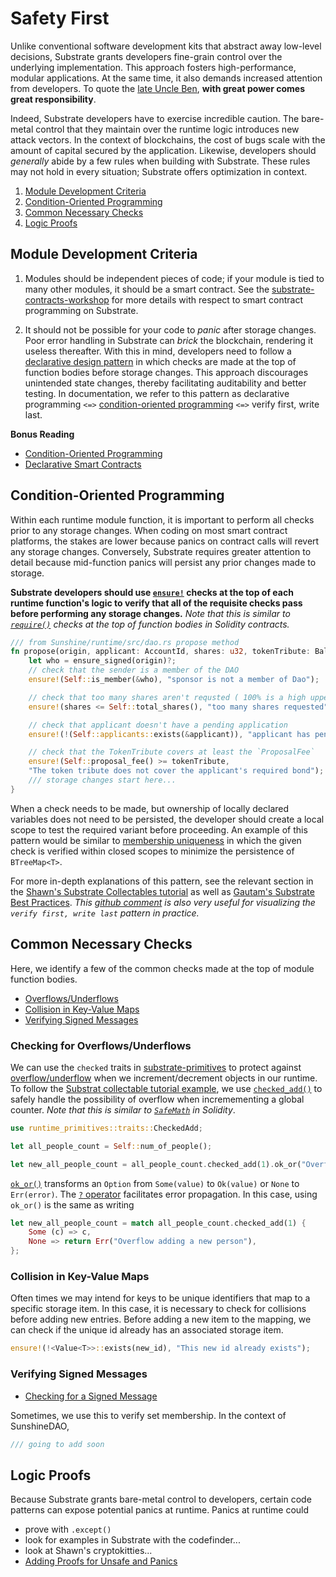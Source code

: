 # Safety First

Unlike conventional software development kits that abstract away low-level decisions, Substrate grants developers fine-grain control over the underlying implementation. This approach fosters high-performance, modular applications. At the same time, it also demands increased attention from developers. To quote the [late Uncle Ben](https://knowyourmeme.com/memes/with-great-power-comes-great-responsibility), **with great power comes great responsibility**.

Indeed, Substrate developers have to exercise incredible caution. The bare-metal control that they maintain over the runtime logic introduces new attack vectors. In the context of blockchains, the cost of bugs scale with the amount of capital secured by the application. Likewise, developers should *generally* abide by a few rules when building with Substrate. These rules may not hold in every situation; Substrate offers optimization in context.

1. [Module Development Criteria](#criteria)
2. [Condition-Oriented Programming](#condition)
3. [Common Necessary Checks](#check)
4. [Logic Proofs](#qed)

## Module Development Criteria <a name = "criteria"></a>

1. Modules should be independent pieces of code; if your module is tied to many other modules, it should be a smart contract. See the [substrate-contracts-workshop](https://github.com/shawntabrizi/substrate-contracts-workshop) for more details with respect to smart contract programming on Substrate.

2. It should not be possible for your code to *panic* after storage changes. Poor error handling in Substrate can *brick* the blockchain, rendering it useless thereafter. With this in mind, developers need to follow a [declarative design pattern](https://www.tokendaily.co/blog/declarative-smart-contracts) in which checks are made at the top of function bodies before storage changes. This approach discourages unintended state changes, thereby facilitating auditability and better testing. In documentation, we refer to this pattern as declarative programming `<=>` [condition-oriented programming](#condition) `<=>` verify first, write last.

**Bonus Reading**
* [Condition-Oriented Programming](https://www.parity.io/condition-oriented-programming/)
* [Declarative Smart Contracts](https://www.tokendaily.co/blog/declarative-smart-contracts)

## Condition-Oriented Programming <a name = "condition"></a>

Within each runtime module function, it is important to perform all checks prior to any storage changes. When coding on most smart contract platforms, the stakes are lower because panics on contract calls will revert any storage changes. Conversely, Substrate requires greater attention to detail because mid-function panics will persist any prior changes made to storage. 

**Substrate developers should use [`ensure!`](https://crates.parity.io/srml_support/macro.ensure.html) checks at the top of each runtime function's logic to verify that all of the requisite checks pass before performing any storage changes.** *Note that this is similar to [`require()`](https://ethereum.stackexchange.com/questions/15166/difference-between-require-and-assert-and-the-difference-between-revert-and-thro) checks at the top of function bodies in Solidity contracts.*

```rust
/// from Sunshine/runtime/src/dao.rs propose method
fn propose(origin, applicant: AccountId, shares: u32, tokenTribute: BalanceOf<T>) -> Result {
    let who = ensure_signed(origin)?;
    // check that the sender is a member of the DAO
    ensure!(Self::is_member(&who), "sponsor is not a member of Dao");

    // check that too many shares aren't requsted ( 100% is a high upper bound)
    ensure!(shares <= Self::total_shares(), "too many shares requested");

    // check that applicant doesn't have a pending application
    ensure!(!(Self::applicants::exists(&applicant)), "applicant has pending application");

    // check that the TokenTribute covers at least the `ProposalFee`
    ensure!(Self::proposal_fee() >= tokenTribute, 
    "The token tribute does not cover the applicant's required bond");
    /// storage changes start here...
}
```

When a check needs to be made, but ownership of locally declared variables does not need to be persisted, the developer should create a local scope to test the required variant before proceeding. An example of this pattern would be similar to [membership uniqueness](./unique.md) in which the given check is verified within closed scopes to minimize the persistence of `BTreeMap<T>`.

For more in-depth explanations of this pattern, see the relevant section in the [Shawn's Substrate Collectables tutorial](https://github.com/shawntabrizi/substrate-collectables-workshop/blob/master/3/buying-a-kitty.md#remember-verify-first-write-last) as well as [Gautam's Substrate Best Practices](https://docs.substrate.dev/docs/tcr-tutorial-best-practices). *This [github comment](https://github.com/shawntabrizi/substrate-collectables-workshop/pull/55#discussion_r258147961) is also very useful for visualizing the `verify first, write last` pattern in practice.*

## Common Necessary Checks <a name = "check"></a>

Here, we identify a few of the common checks made at the top of module function bodies.

* [Overflows/Underflows](#overunder)
* [Collision in Key-Value Maps](#collision)
* [Verifying Signed Messages](#signed)

### Checking for Overflows/Underflows <a name = "overunder"></a>

We can use the `checked` traits in [substrate-primitives](https://crates.parity.io/sr_primitives/traits/index.html) to protect against [overflow/underflow](https://medium.com/@taabishm2/integer-overflow-underflow-and-floating-point-imprecision-6ba869a99033) when we increment/decrement objects in our runtime. To follow the [Substrat collectable tutorial example](https://shawntabrizi.com/substrate-collectables-workshop/#/2/tracking-all-kitties?id=checking-for-overflowunderflow), we use [`checked_add()`](https://crates.parity.io/sr_primitives/traits/trait.CheckedAdd.html) to safely handle the possibility of overflow when incremementing a global counter. *Note that this is similar to [`SafeMath`](https://ethereumdev.io/safemath-protect-overflows/) in Solidity*. 

```rust
use runtime_primitives::traits::CheckedAdd;

let all_people_count = Self::num_of_people();

let new_all_people_count = all_people_count.checked_add(1).ok_or("Overflow adding a new person")?;
```

[`ok_or()`](https://doc.rust-lang.org/std/option/enum.Option.html#method.ok_or) transforms an `Option` from `Some(value)` to `Ok(value)` or `None` to `Err(error)`. The [`?` operator](https://doc.rust-lang.org/nightly/edition-guide/rust-2018/error-handling-and-panics/the-question-mark-operator-for-easier-error-handling.html) facilitates error propagation. In this case, using `ok_or()` is the same as writing

```rust
let new_all_people_count = match all_people_count.checked_add(1) {
    Some (c) => c,
    None => return Err("Overflow adding a new person"),
};
```

### Collision in Key-Value Maps <a name = "collision"></a>

Often times we may intend for keys to be unique identifiers that map to a specific storage item. In this case, it is necessary to check for collisions before adding new entries. Before adding a new item to the mapping, we can check if the unique id already has an associated storage item.

```rust
ensure!(!<Value<T>>::exists(new_id), "This new id already exists");
```

### Verifying Signed Messages <a name = "signed"></a>

* [Checking for a Signed Message](https://shawntabrizi.github.io/substrate-collectables-workshop/#/1/storing-a-value?id=checking-for-a-signed-message)

Sometimes, we use this to verify set membership. In the context of SunshineDAO, 

```rust
/// going to add soon
```

## Logic Proofs <a name = "qed"></a>

Because Substrate grants bare-metal control to developers, certain code patterns can expose potential panics at runtime. Panics at runtime could

* prove with `.except()`
* look for examples in Substrate with the codefinder...
* look at Shawn's cryptokitties...
* [Adding Proofs for Unsafe and Panics](https://forum.parity.io/t/usage-of-unsafe-code/240)